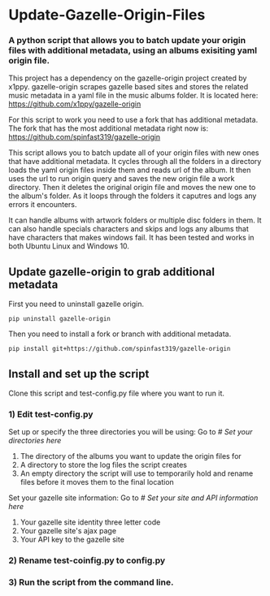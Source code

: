 # Update-Gazelle-Origin-Files
### A python script that allows you to batch update your origin files with additional metadata, using an albums exisiting yaml origin file.

This project has a dependency on the gazelle-origin project created by x1ppy. gazelle-origin scrapes gazelle based sites and stores the related music metadata in a yaml file in the music albums folder. It is located here: https://github.com/x1ppy/gazelle-origin

For this script to work you need to use a fork that has additional metadata.  The fork that has the most additional metadata right now is:
https://github.com/spinfast319/gazelle-origin

This script allows you to batch update all of your origin files with new ones that have additional metadata.  It cycles through all the folders in a directory loads the yaml origin files inside them and reads url of the album. It then uses the url to run origin query and saves the new origin file a work directory. Then it deletes the original origin file and moves the new one to the album's folder. As it loops through the folders it caputres and logs any errors it encounters.

It can handle albums with artwork folders or multiple disc folders in them. It can also handle specials characters and skips and logs any albums that have characters that makes windows fail. It has been tested and works in both Ubuntu Linux and Windows 10.

## Update gazelle-origin to grab additional metadata

First you need to uninstall gazelle origin.
```
pip uninstall gazelle-origin
```

Then you need to install a fork or branch with additional metadata.
```
pip install git+https://github.com/spinfast319/gazelle-origin
```

## Install and set up the script
Clone this script and test-config.py file where you want to run it.

### 1) Edit test-config.py
Set up or specify the three directories you will be using:
Go to *# Set your directories here*
1. The directory of the albums you want to update the origin files for
2. A directory to store the log files the script creates
3. An empty directory the script will use to temporarily hold and rename files before it moves them to the final location

Set your gazelle site information:
Go to *# Set your site and API information here*
1. Your gazelle site identity three letter code
2. Your gazelle site's ajax page
3. Your API key to the gazelle site

### 2) Rename test-coinfig.py to config.py
### 3) Run the script from the command line.  



